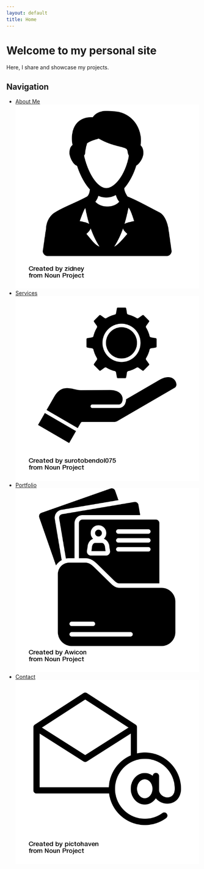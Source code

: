 ```yaml
---
layout: default
title: Home
---
```


# Welcome to my personal site

Here, I share and showcase my projects.

## Navigation

- [About Me](/guillermogranados.github.io/about/) ![alt text](https://github.com/Cuauhtemoctzin/guillermogranados.github.io/blob/main/docs/images/noun-person-751031.png "logo1")
- [Services](/guillermogranados.github.io/services/) ![alt text](https://github.com/Cuauhtemoctzin/guillermogranados.github.io/blob/main/docs/images/noun-service-6493082.png)
- [Portfolio](/guillermogranados.github.io/portfolio/) ![alt text](https://github.com/Cuauhtemoctzin/guillermogranados.github.io/blob/main/docs/images/noun-portfolio-6491292.png)
- [Contact](/guillermogranados.github.io/contact/) ![alt text](https://github.com/Cuauhtemoctzin/guillermogranados.github.io/blob/main/docs/images/noun-contact-1549900.png)
